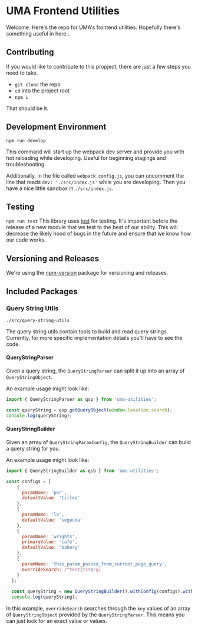 # UMA Frontend Utilities
Welcome. Here's the repo for UMA's frontend utilities. Hopefully there's something
useful in here...

## Contributing
If you would like to contribute to this propject, there are just a few steps 
you need to take. 
  - `git clone` the repo
  - `cd` into the project root
  - `npm i`

That should be it.

## Development Environment
`npm run develop`

This command will start up the webpack dev server and provide you with hot reloading
while developing. Useful for beginning stagings and troubleshooting.

Additionally, in the file called `webpack.config.js`, you can uncomment the 
line that reads `dev: './src/index.js'` while you are developing. Then you have 
a nice little sandbox in `./src/index.js`.

## Testing
`npm run test`
This library uses [jest](https://jestjs.io/en/) for testing. It's important before the
release of a new module that we test to the best of our ability. This will decrease the
likely hood of bugs in the future and ensure that we know how our code works.

## Versioning and Releases
We're using the [npm-version](https://docs.npmjs.com/cli/version) package for versioning
and releases.

## Included Packages

### Query String Utils
`./src/query-string-utils`

The query string utils contain tools to build and read query strings. Currently, for more
specific implementation details you'll have to see the code.

#### QueryStringParser
Given a query string, the `QueryStringParser` can split it up into an array of `QueryStringObject`.

An example usage might look like:

```javascript
import { QueryStringParser as qsp } from 'uma-utilities';

const queryString = qsp.getQueryObject(window.location.search);
console.log(queryString);
```

#### QueryStringBuilder
Given an array of `QueryStringParamConfig`, the `QueryStringBuilder` can build a query 
string for you.

An example usage might look like: 

```javascript
import { QueryStringBuilder as qsb } from 'uma-utilities';

const configs = [
    {
      paramName: 'por',
      defaultValue: 'tillos'
    },
    {
      paramName: 'la',
      defaultValue: 'segunda'
    },
    {
      paramName: 'wrights',
      primaryValue: 'cafe',
      defaultValue: 'bakery'
    },
    {
      paramName: 'this_param_passed_from_current_page_query',
      overrideSearch: /^test|tst$/gi
    }
  ];
  
  const queryString = new QueryStringBuilder().withConfig(configs).withOverrides(window.location.search).build().getString();
  console.log(queryString);
```

In this example, `overrideSearch` searches through the `key` values of an array of 
`QueryStringObject` provided by the `QueryStringParser`. This means you can just look for 
an exact value or values.